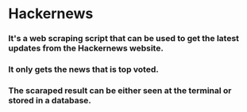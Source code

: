 # Hackernews 

### It's a web scraping script that can be used to get the latest updates from the Hackernews website.
### It only gets the news that is top voted.
### The scaraped result can be either seen at the terminal or stored in a database.
